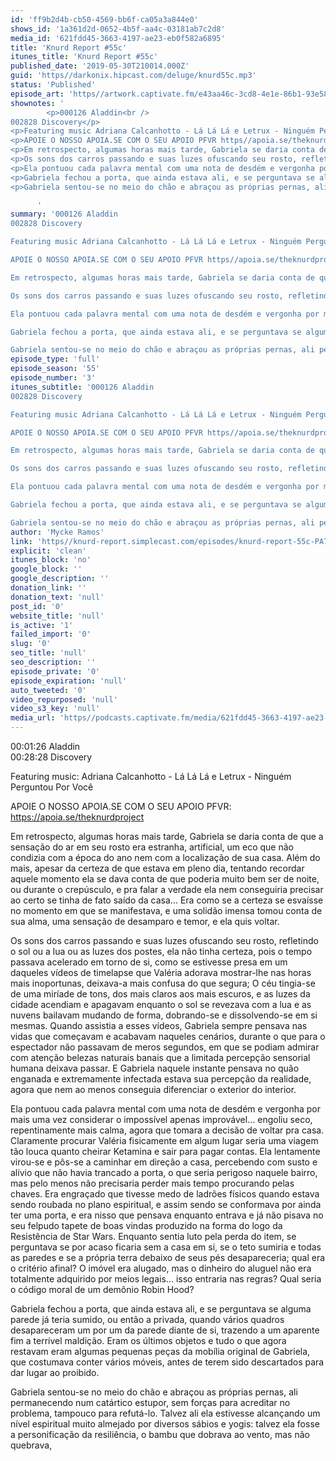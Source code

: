 ```yaml
---
id: 'ff9b2d4b-cb50-4569-bb6f-ca05a3a844e0'
shows_id: '1a361d2d-0652-4b5f-aa4c-03181ab7c2d8'
media_id: '621fdd45-3663-4197-ae23-eb0f582a6895'
title: 'Knurd Report #55c'
itunes_title: 'Knurd Report #55c'
published_date: '2019-05-30T210014.000Z'
guid: 'https//darkonix.hipcast.com/deluge/knurd55c.mp3'
status: 'Published'
episode_art: 'https//artwork.captivate.fm/e43aa46c-3cd8-4e1e-86b1-93e5863c4080/1000-itunes-1582315387.jpg'
shownotes: '
        <p>000126 Aladdin<br />
002828 Discovery</p>
<p>Featuring music Adriana Calcanhotto - Lá Lá Lá e Letrux - Ninguém Perguntou Por Você</p>
<p>APOIE O NOSSO APOIA.SE COM O SEU APOIO PFVR https//apoia.se/theknurdproject</p>
<p>Em retrospecto, algumas horas mais tarde, Gabriela se daria conta de que a sensação do ar em seu rosto era estranha, artificial, um eco que não condizia com a época do ano nem com a localização de sua casa. Além do mais, apesar da certeza de que estava em pleno dia, tentando recordar aquele momento ela se dava conta de que poderia muito bem ser de noite, ou durante o crepúsculo, e pra falar a verdade ela nem conseguiria precisar ao certo se tinha de fato saído da casa... Era como se a certeza se esvaísse no momento em que se manifestava, e uma solidão imensa tomou conta de sua alma, uma sensação de desamparo e temor, e ela quis voltar.</p>
<p>Os sons dos carros passando e suas luzes ofuscando seu rosto, refletindo o sol ou a lua ou as luzes dos postes, ela não tinha certeza, pois o tempo passava acelerado em torno de si, como se estivesse presa em um daqueles vídeos de timelapse que Valéria adorava mostrar-lhe nas horas mais inoportunas, deixava-a mais confusa do que segura; O céu tingia-se de uma miríade de tons, dos mais claros aos mais escuros, e as luzes da cidade acendiam e apagavam enquanto o sol se revezava com a lua e as nuvens bailavam mudando de forma, dobrando-se e dissolvendo-se em si mesmas. Quando assistia a esses vídeos, Gabriela sempre pensava nas vidas que começavam e acabavam naqueles cenários, durante o que para o espectador não passavam de meros segundos, em que se podiam admirar com atenção belezas naturais banais que a limitada percepção sensorial humana deixava passar. E Gabriela naquele instante pensava no quão enganada e extremamente infectada estava sua percepção da realidade, agora que nem ao menos conseguia diferenciar o exterior do interior.</p>
<p>Ela pontuou cada palavra mental com uma nota de desdém e vergonha por mais uma vez considerar o impossível apenas improvável... engoliu seco, repentinamente mais calma, agora que tomara a decisão de voltar pra casa. Claramente procurar Valéria fisicamente em algum lugar seria uma viagem tão louca quanto cheirar Ketamina e sair para pagar contas. Ela lentamente virou-se e pôs-se a caminhar em direção a casa, percebendo com susto e alívio que não havia trancado a porta, o que seria perigoso naquele bairro, mas pelo menos não precisaria perder mais tempo procurando pelas chaves. Era engraçado que tivesse medo de ladrões físicos quando estava sendo roubada no plano espiritual, e assim sendo se conformava por ainda ter uma porta, e era nisso que pensava enquanto entrava e já não pisava no seu felpudo tapete de boas vindas produzido na forma do logo da Resistência de Star Wars. Enquanto sentia luto pela perda do item, se perguntava se por acaso ficaria sem a casa em si, se o teto sumiria e todas as paredes e se a própria terra debaixo de seus pés desapareceria; qual era o critério afinal? O imóvel era alugado, mas o dinheiro do aluguel não era totalmente adquirido por meios legais... isso entraria nas regras? Qual seria o código moral de um demônio Robin Hood?</p>
<p>Gabriela fechou a porta, que ainda estava ali, e se perguntava se alguma parede já teria sumido, ou então a privada, quando vários quadros desapareceram um por um da parede diante de si, trazendo a um aparente fim a terrível maldição. Eram os últimos objetos e tudo o que agora restavam eram algumas pequenas peças da mobília original de Gabriela, que costumava conter vários móveis, antes de terem sido descartados para dar lugar ao proibido.</p>
<p>Gabriela sentou-se no meio do chão e abraçou as próprias pernas, ali permanecendo num catártico estupor, sem forças para acreditar no problema, tampouco para refutá-lo. Talvez ali ela estivesse alcançando um nível espiritual muito almejado por diversos sábios e yogis talvez ela fosse a personificação da resiliência, o bambu que dobrava ao vento, mas não quebrava,</p>

      '
summary: '000126 Aladdin
002828 Discovery

Featuring music Adriana Calcanhotto - Lá Lá Lá e Letrux - Ninguém Perguntou Por Você

APOIE O NOSSO APOIA.SE COM O SEU APOIO PFVR https//apoia.se/theknurdproject

Em retrospecto, algumas horas mais tarde, Gabriela se daria conta de que a sensação do ar em seu rosto era estranha, artificial, um eco que não condizia com a época do ano nem com a localização de sua casa. Além do mais, apesar da certeza de que estava em pleno dia, tentando recordar aquele momento ela se dava conta de que poderia muito bem ser de noite, ou durante o crepúsculo, e pra falar a verdade ela nem conseguiria precisar ao certo se tinha de fato saído da casa... Era como se a certeza se esvaísse no momento em que se manifestava, e uma solidão imensa tomou conta de sua alma, uma sensação de desamparo e temor, e ela quis voltar.

Os sons dos carros passando e suas luzes ofuscando seu rosto, refletindo o sol ou a lua ou as luzes dos postes, ela não tinha certeza, pois o tempo passava acelerado em torno de si, como se estivesse presa em um daqueles vídeos de timelapse que Valéria adorava mostrar-lhe nas horas mais inoportunas, deixava-a mais confusa do que segura; O céu tingia-se de uma miríade de tons, dos mais claros aos mais escuros, e as luzes da cidade acendiam e apagavam enquanto o sol se revezava com a lua e as nuvens bailavam mudando de forma, dobrando-se e dissolvendo-se em si mesmas. Quando assistia a esses vídeos, Gabriela sempre pensava nas vidas que começavam e acabavam naqueles cenários, durante o que para o espectador não passavam de meros segundos, em que se podiam admirar com atenção belezas naturais banais que a limitada percepção sensorial humana deixava passar. E Gabriela naquele instante pensava no quão enganada e extremamente infectada estava sua percepção da realidade, agora que nem ao menos conseguia diferenciar o exterior do interior.

Ela pontuou cada palavra mental com uma nota de desdém e vergonha por mais uma vez considerar o impossível apenas improvável... engoliu seco, repentinamente mais calma, agora que tomara a decisão de voltar pra casa. Claramente procurar Valéria fisicamente em algum lugar seria uma viagem tão louca quanto cheirar Ketamina e sair para pagar contas. Ela lentamente virou-se e pôs-se a caminhar em direção a casa, percebendo com susto e alívio que não havia trancado a porta, o que seria perigoso naquele bairro, mas pelo menos não precisaria perder mais tempo procurando pelas chaves. Era engraçado que tivesse medo de ladrões físicos quando estava sendo roubada no plano espiritual, e assim sendo se conformava por ainda ter uma porta, e era nisso que pensava enquanto entrava e já não pisava no seu felpudo tapete de boas vindas produzido na forma do logo da Resistência de Star Wars. Enquanto sentia luto pela perda do item, se perguntava se por acaso ficaria sem a casa em si, se o teto sumiria e todas as paredes e se a própria terra debaixo de seus pés desapareceria; qual era o critério afinal? O imóvel era alugado, mas o dinheiro do aluguel não era totalmente adquirido por meios legais... isso entraria nas regras? Qual seria o código moral de um demônio Robin Hood?

Gabriela fechou a porta, que ainda estava ali, e se perguntava se alguma parede já teria sumido, ou então a privada, quando vários quadros desapareceram um por um da parede diante de si, trazendo a um aparente fim a terrível maldição. Eram os últimos objetos e tudo o que agora restavam eram algumas pequenas peças da mobília original de Gabriela, que costumava conter vários móveis, antes de terem sido descartados para dar lugar ao proibido.

Gabriela sentou-se no meio do chão e abraçou as próprias pernas, ali permanecendo num catártico estupor, sem forças para acreditar no problema, tampouco para refutá-lo. Talvez ali ela estivesse alcançando um nível espiritual muito almejado por diversos sábios e yogis talvez ela fosse a personificação da resiliência, o bambu que dobrava ao vento, mas não quebrava,'
episode_type: 'full'
episode_season: '55'
episode_number: '3'
itunes_subtitle: '000126 Aladdin
002828 Discovery

Featuring music Adriana Calcanhotto - Lá Lá Lá e Letrux - Ninguém Perguntou Por Você

APOIE O NOSSO APOIA.SE COM O SEU APOIO PFVR https//apoia.se/theknurdproject

Em retrospecto, algumas horas mais tarde, Gabriela se daria conta de que a sensação do ar em seu rosto era estranha, artificial, um eco que não condizia com a época do ano nem com a localização de sua casa. Além do mais, apesar da certeza de que estava em pleno dia, tentando recordar aquele momento ela se dava conta de que poderia muito bem ser de noite, ou durante o crepúsculo, e pra falar a verdade ela nem conseguiria precisar ao certo se tinha de fato saído da casa... Era como se a certeza se esvaísse no momento em que se manifestava, e uma solidão imensa tomou conta de sua alma, uma sensação de desamparo e temor, e ela quis voltar.

Os sons dos carros passando e suas luzes ofuscando seu rosto, refletindo o sol ou a lua ou as luzes dos postes, ela não tinha certeza, pois o tempo passava acelerado em torno de si, como se estivesse presa em um daqueles vídeos de timelapse que Valéria adorava mostrar-lhe nas horas mais inoportunas, deixava-a mais confusa do que segura; O céu tingia-se de uma miríade de tons, dos mais claros aos mais escuros, e as luzes da cidade acendiam e apagavam enquanto o sol se revezava com a lua e as nuvens bailavam mudando de forma, dobrando-se e dissolvendo-se em si mesmas. Quando assistia a esses vídeos, Gabriela sempre pensava nas vidas que começavam e acabavam naqueles cenários, durante o que para o espectador não passavam de meros segundos, em que se podiam admirar com atenção belezas naturais banais que a limitada percepção sensorial humana deixava passar. E Gabriela naquele instante pensava no quão enganada e extremamente infectada estava sua percepção da realidade, agora que nem ao menos conseguia diferenciar o exterior do interior.

Ela pontuou cada palavra mental com uma nota de desdém e vergonha por mais uma vez considerar o impossível apenas improvável... engoliu seco, repentinamente mais calma, agora que tomara a decisão de voltar pra casa. Claramente procurar Valéria fisicamente em algum lugar seria uma viagem tão louca quanto cheirar Ketamina e sair para pagar contas. Ela lentamente virou-se e pôs-se a caminhar em direção a casa, percebendo com susto e alívio que não havia trancado a porta, o que seria perigoso naquele bairro, mas pelo menos não precisaria perder mais tempo procurando pelas chaves. Era engraçado que tivesse medo de ladrões físicos quando estava sendo roubada no plano espiritual, e assim sendo se conformava por ainda ter uma porta, e era nisso que pensava enquanto entrava e já não pisava no seu felpudo tapete de boas vindas produzido na forma do logo da Resistência de Star Wars. Enquanto sentia luto pela perda do item, se perguntava se por acaso ficaria sem a casa em si, se o teto sumiria e todas as paredes e se a própria terra debaixo de seus pés desapareceria; qual era o critério afinal? O imóvel era alugado, mas o dinheiro do aluguel não era totalmente adquirido por meios legais... isso entraria nas regras? Qual seria o código moral de um demônio Robin Hood?

Gabriela fechou a porta, que ainda estava ali, e se perguntava se alguma parede já teria sumido, ou então a privada, quando vários quadros desapareceram um por um da parede diante de si, trazendo a um aparente fim a terrível maldição. Eram os últimos objetos e tudo o que agora restavam eram algumas pequenas peças da mobília original de Gabriela, que costumava conter vários móveis, antes de terem sido descartados para dar lugar ao proibido.

Gabriela sentou-se no meio do chão e abraçou as próprias pernas, ali permanecendo num catártico estupor, sem forças para acreditar no problema, tampouco para refutá-lo. Talvez ali ela estivesse alcançando um nível espiritual muito almejado por diversos sábios e yogis talvez ela fosse a personificação da resiliência, o bambu que dobrava ao vento, mas não quebrava,'
author: 'Mycke Ramos'
link: 'https//knurd-report.simplecast.com/episodes/knurd-report-55c-PA7RO27t'
explicit: 'clean'
itunes_block: 'no'
google_block: ''
google_description: ''
donation_link: ''
donation_text: 'null'
post_id: '0'
website_title: 'null'
is_active: '1'
failed_import: '0'
slug: '0'
seo_title: 'null'
seo_description: ''
episode_private: '0'
episode_expiration: 'null'
auto_tweeted: '0'
video_repurposed: 'null'
video_s3_key: 'null'
media_url: 'https//podcasts.captivate.fm/media/621fdd45-3663-4197-ae23-eb0f582a6895/knurd55c_tc.mp3'
---
```

00:01:26 Aladdin  
00:28:28 Discovery

Featuring music: Adriana Calcanhotto - Lá Lá Lá e Letrux - Ninguém Perguntou Por Você

APOIE O NOSSO APOIA.SE COM O SEU APOIO PFVR: https://apoia.se/theknurdproject

Em retrospecto, algumas horas mais tarde, Gabriela se daria conta de que a sensação do ar em seu rosto era estranha, artificial, um eco que não condizia com a época do ano nem com a localização de sua casa. Além do mais, apesar da certeza de que estava em pleno dia, tentando recordar aquele momento ela se dava conta de que poderia muito bem ser de noite, ou durante o crepúsculo, e pra falar a verdade ela nem conseguiria precisar ao certo se tinha de fato saído da casa... Era como se a certeza se esvaísse no momento em que se manifestava, e uma solidão imensa tomou conta de sua alma, uma sensação de desamparo e temor, e ela quis voltar.

Os sons dos carros passando e suas luzes ofuscando seu rosto, refletindo o sol ou a lua ou as luzes dos postes, ela não tinha certeza, pois o tempo passava acelerado em torno de si, como se estivesse presa em um daqueles vídeos de timelapse que Valéria adorava mostrar-lhe nas horas mais inoportunas, deixava-a mais confusa do que segura; O céu tingia-se de uma miríade de tons, dos mais claros aos mais escuros, e as luzes da cidade acendiam e apagavam enquanto o sol se revezava com a lua e as nuvens bailavam mudando de forma, dobrando-se e dissolvendo-se em si mesmas. Quando assistia a esses vídeos, Gabriela sempre pensava nas vidas que começavam e acabavam naqueles cenários, durante o que para o espectador não passavam de meros segundos, em que se podiam admirar com atenção belezas naturais banais que a limitada percepção sensorial humana deixava passar. E Gabriela naquele instante pensava no quão enganada e extremamente infectada estava sua percepção da realidade, agora que nem ao menos conseguia diferenciar o exterior do interior.

Ela pontuou cada palavra mental com uma nota de desdém e vergonha por mais uma vez considerar o impossível apenas improvável... engoliu seco, repentinamente mais calma, agora que tomara a decisão de voltar pra casa. Claramente procurar Valéria fisicamente em algum lugar seria uma viagem tão louca quanto cheirar Ketamina e sair para pagar contas. Ela lentamente virou-se e pôs-se a caminhar em direção a casa, percebendo com susto e alívio que não havia trancado a porta, o que seria perigoso naquele bairro, mas pelo menos não precisaria perder mais tempo procurando pelas chaves. Era engraçado que tivesse medo de ladrões físicos quando estava sendo roubada no plano espiritual, e assim sendo se conformava por ainda ter uma porta, e era nisso que pensava enquanto entrava e já não pisava no seu felpudo tapete de boas vindas produzido na forma do logo da Resistência de Star Wars. Enquanto sentia luto pela perda do item, se perguntava se por acaso ficaria sem a casa em si, se o teto sumiria e todas as paredes e se a própria terra debaixo de seus pés desapareceria; qual era o critério afinal? O imóvel era alugado, mas o dinheiro do aluguel não era totalmente adquirido por meios legais... isso entraria nas regras? Qual seria o código moral de um demônio Robin Hood?

Gabriela fechou a porta, que ainda estava ali, e se perguntava se alguma parede já teria sumido, ou então a privada, quando vários quadros desapareceram um por um da parede diante de si, trazendo a um aparente fim a terrível maldição. Eram os últimos objetos e tudo o que agora restavam eram algumas pequenas peças da mobília original de Gabriela, que costumava conter vários móveis, antes de terem sido descartados para dar lugar ao proibido.

Gabriela sentou-se no meio do chão e abraçou as próprias pernas, ali permanecendo num catártico estupor, sem forças para acreditar no problema, tampouco para refutá-lo. Talvez ali ela estivesse alcançando um nível espiritual muito almejado por diversos sábios e yogis: talvez ela fosse a personificação da resiliência, o bambu que dobrava ao vento, mas não quebrava,